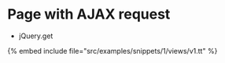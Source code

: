 # Page with AJAX request

* jQuery.get

{% embed include file="src/examples/snippets/1/views/v1.tt" %}




